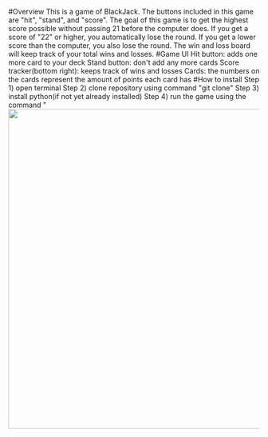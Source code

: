 #Overview
  This is a game of BlackJack. The buttons included in this game are "hit", "stand", and "score". The goal of this game is to get the highest score possible without passing 21 before the computer does. If you get a score of "22" or higher, you automatically lose the round. If you get a lower score than the computer, you also lose the round. The win and loss board will keep track of your total wins and losses. 
#Game UI
Hit button: adds one more card to your deck
Stand button: don't add any more cards
Score tracker(bottom right): keeps track of wins and losses
Cards: the numbers on the cards represent the amount of points each card has
#How to install
Step 1) open terminal
Step 2) clone repository using command "git clone"
Step 3) install python(if not yet already installed)
Step 4) run the game using the command "
<img src="http://g.recordit.co/SJUzVzHbIK.gif" height=640 width=800><br>
